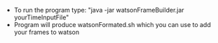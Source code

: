 - To run the program type: "java -jar watsonFrameBuilder.jar yourTimeInputFile"
- Program will produce watsonFormated.sh which you can use to add your frames to watson
